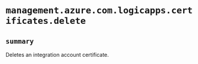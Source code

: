 # `management.azure.com.logicapps.certificates.delete`

## `summary`
Deletes an integration account certificate.


